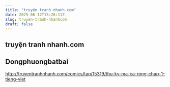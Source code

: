 ```yaml
---
title: "truyện tranh nhanh.com"
date: 2025-06-12T15:26:11Z
slug: truyen-tranh-nhanhcom
draft: false
---
```


## truyện tranh nhanh.com

## Dongphuongbatbai

http://truyentranhnhanh.com/comics/tap/15319/thu-ky-ma-ca-rong-chap-1-tieng-viet